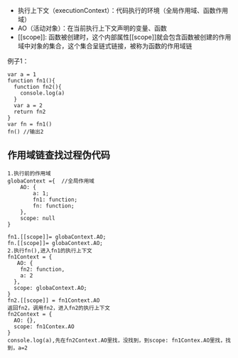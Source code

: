 - 执行上下文（executionContext）：代码执行的环境（全局作用域、函数作用域）
- AO（活动对象）：在当前执行上下文声明的变量、函数
- [[scope]]: 函数被创建时，这个内部属性[[scope]]就会包含函数被创建的作用域中对象的集合，这个集合呈链式链接，被称为函数的作用域链 

例子1：
```
var a = 1
function fn1(){
  function fn2(){
    console.log(a)
  }
  var a = 2
  return fn2
}
var fn = fn1()
fn() //输出2
```
## 作用域链查找过程伪代码
```
1.执行前的作用域
globaContext ={  //全局作用域
    AO: {
        a: 1;
        fn1: function;
        fn: function;
    },
    scope: null
}

fn1.[[scope]]= globaContext.AO;
fn.[[scope]]= globaContext.AO;
2.执行fn(),进入fn1的执行上下文
fn1Context = {
   AO: {
    fn2: function,
    a: 2
  },
  scope: globaContext.AO;
}
fn2.[[scope]] = fn1Context.AO
返回fn2，调用fn2，进入fn2的执行上下文
fn2Context = {
  AO: {},
  scope: fn1Contex.AO
}
console.log(a),先在fn2Context.AO里找，没找到，到scope: fn1Contex.AO里找，找到，a=2
